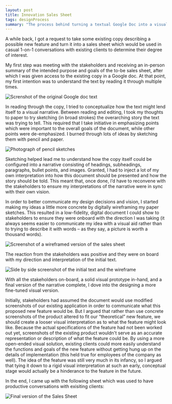```yaml
---
layout: post
title: Innovation Sales Sheet
tags: designProcess
summary: "The process behind turning a textual Google Doc into a visual sales sheet."
---
```


A while back, I got a request to take some existing copy describing a possible new feature and turn it into a sales sheet which would be used in casual 1-on-1 conversations with existing clients to determine their degree of interest.

My first step was meeting with the stakeholders and receiving an in-person summary of the intended purpose and goals of the to-be sales sheet, after which I was given access to the existing copy in a Google doc. At that point, my first intention was to understand the text by reading it through multiple times.

![Screnshot of the original Google doc text]({{site.imageurl}}/2015/sales-sheet-google-doc.png "How it all started")

In reading through the copy, I tried to conceptualize how the text might lend itself to a visual narrative. Between reading and editing, I took my thoughts to paper to try sketching (in broad strokes) the overarching story the text was trying to tell. This required that I take initiative in emphasizing points which were important to the overall goals of the document, while other points were de-emphasized. I burned through lots of ideas by sketching them with pencil and paper.

![Photograph of pencil sketches]({{site.imageurl}}/2015/sales-sheet-sketches.jpg "Initial sketches on the document layout")

Sketching helped lead me to understand how the copy itself could be configured into a narrative consisting of headings, subheadings, paragraphs, bullet points, and images. Granted, I had to inject a lot of my own interpretation into how this document should be presented and how the story should be told. This meant that, once done, I’d have to reconvene with the stakeholders to ensure my interpretations of the narrative were in sync with their own vision.

In order to better communicate my design decisions and vision, I started making my ideas a little more concrete by digitally wireframing my paper sketches. This resulted in a low-fidelity, digital document I could show to stakeholders to ensure they were onboard with the direction I was taking (it always seems easier to communicate my idea with a visual aid rather than to trying to describe it with words – as they say, a picture is worth a thousand words).

![Screenshot of a wireframed version of the sales sheet]({{site.imageurl}}/2015/sales-sheet-wireframe.png "Document wireframe used to sell stakeholders on my direction")

The reaction from the stakeholders was positive and they were on board with my direction and interpretation of the initial text.

![Side by side screenshot of the initial text and the wireframe]({{site.imageurl}}/2015/sales-sheet-text-to-wireframe.png "Side-by-side view of the text transformed into a wireframed visual narrative")

With all the stakeholders on-board, a solid visual prototype in-hand, and a final version of the narrative complete, I dove into the designing a more fine-tuned visual version.

Initially, stakeholders had assumed the document would use modified screenshots of our existing application in order to communicate what this proposed new feature would be. But I argued that rather than use concrete screenshots of the product altered to fit our “theoretical” new feature, we should create a looser visual interpretation as to what the feature might look like. Because the actual specifications of the feature had not been worked out yet, screenshots of the existing product wouldn't serve as an accurate representation or description of what the feature could be. By using a more open-ended visual solution, existing clients could more easily understand the functions and goals of the new feature without getting hung up on the details of implementation (this held true for employees of the company as well). The idea of the feature was still very much in its infancy, so I argued that tying it down to a rigid visual interpretation at such an early, conceptual stage would actually be a hinderance to the feature in the future.

In the end, I came up with the following sheet which was used to have productive conversations with exisiting clients:

![Final version of the Sales Sheet]({{site.imageurl}}/2015/sales-sheet-final.png)
